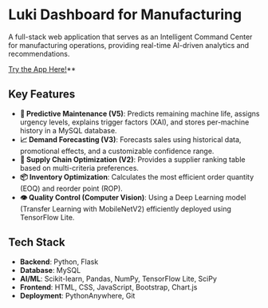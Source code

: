 # Luki Dashboard for Manufacturing

A full-stack web application that serves as an Intelligent Command Center for manufacturing operations, providing real-time AI-driven analytics and recommendations.

[Try the App Here!](https://lukifm17.pythonanywhere.com/)**

## Key Features
- **🤖 Predictive Maintenance (V5)**: Predicts remaining machine life, assigns urgency levels, explains trigger factors (XAI), and stores per-machine history in a MySQL database.
- **📈 Demand Forecasting (V3)**: Forecasts sales using historical data, promotional effects, and a customizable confidence range.
- **🚚 Supply Chain Optimization (V2)**: Provides a supplier ranking table based on multi-criteria preferences.
- **📦 Inventory Optimization**: Calculates the most efficient order quantity (EOQ) and reorder point (ROP).
- **👁️ Quality Control (Computer Vision)**: Using a Deep Learning model (Transfer Learning with MobileNetV2) efficiently deployed using TensorFlow Lite.

## Tech Stack
- **Backend**: Python, Flask
- **Database**: MySQL
- **AI/ML**: Scikit-learn, Pandas, NumPy, TensorFlow Lite, SciPy
- **Frontend**: HTML, CSS, JavaScript, Bootstrap, Chart.js
- **Deployment**: PythonAnywhere, Git
